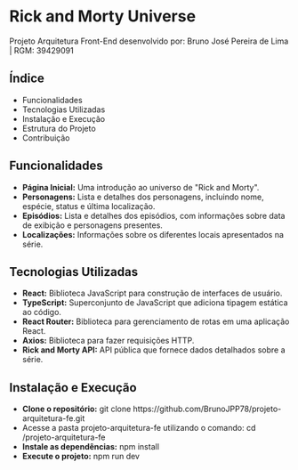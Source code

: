 <h1>Rick and Morty Universe</h1>
<p>Projeto Arquitetura Front-End desenvolvido por: Bruno José Pereira de Lima | RGM: 39429091</p>

<h2>Índice</h2>
<ul>
<li>Funcionalidades</li>
<li>Tecnologias Utilizadas</li>
<li>Instalação e Execução</li>
<li>Estrutura do Projeto</li>
<li>Contribuição</li>
</ul>

<h2>Funcionalidades</h2>
<ul>
  <li><b>Página Inicial:</b> Uma introdução ao universo de "Rick and Morty".</li>
  <li><b>Personagens:</b> Lista e detalhes dos personagens, incluindo nome, espécie, status e última localização.</li>
  <li><b>Episódios:</b> Lista e detalhes dos episódios, com informações sobre data de exibição e personagens presentes.</li>
  <li><b>Localizações:</b> Informações sobre os diferentes locais apresentados na série.</li>
</ul>

<h2>Tecnologias Utilizadas</h2>
<ul>
  <li><b>React:</b> Biblioteca JavaScript para construção de interfaces de usuário.</li>
  <li><b>TypeScript:</b> Superconjunto de JavaScript que adiciona tipagem estática ao código.</li>
  <li><b>React Router:</b> Biblioteca para gerenciamento de rotas em uma aplicação React.</li>
  <li><b>Axios:</b> Biblioteca para fazer requisições HTTP.</li>
  <li><b>Rick and Morty API:</b> API pública que fornece dados detalhados sobre a série.</li>
</ul>

<h2>Instalação e Execução</h2>
<ul>
  <li><b>Clone o repositório:</b> git clone https://github.com/BrunoJPP78/projeto-arquitetura-fe.git</li>
  <li>Acesse a pasta projeto-arquitetura-fe utilizando o comando: cd /projeto-arquitetura-fe</li>
  <li><b>Instale as dependências:</b> npm install</li>
  <li><b>Execute o projeto:</b> npm run dev</li>
</ul>


